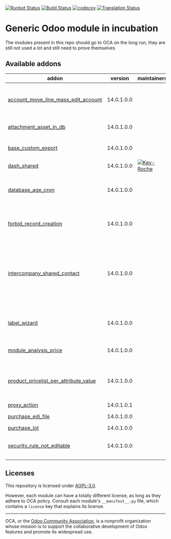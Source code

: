 [![Runbot Status](https://runbot.odoo-community.org/runbot/badge/flat//14.0.svg)](https://runbot.odoo-community.org/runbot/repo/github-com-oca-ak-odoo-incubator-)
[![Build Status](https://travis-ci.com/OCA/ak-odoo-incubator.svg?branch=14.0)](https://travis-ci.com/OCA/ak-odoo-incubator)
[![codecov](https://codecov.io/gh/OCA/ak-odoo-incubator/branch/14.0/graph/badge.svg)](https://codecov.io/gh/OCA/ak-odoo-incubator)
[![Translation Status](https://translation.odoo-community.org/widgets/ak-odoo-incubator-14-0/-/svg-badge.svg)](https://translation.odoo-community.org/engage/ak-odoo-incubator-14-0/?utm_source=widget)

<!-- /!\ do not modify above this line -->

# Generic Odoo module in incubation

The modules present in this repo should go to OCA on the long run, they are still not used a lot and still need to prove themselves

<!-- /!\ do not modify below this line -->

<!-- prettier-ignore-start -->

[//]: # (addons)

Available addons
----------------
addon | version | maintainers | summary
--- | --- | --- | ---
[account_move_line_mass_edit_account](account_move_line_mass_edit_account/) | 14.0.1.0.0 |  | Give the possibility to edit in mass the account on move line
[attachment_asset_in_db](attachment_asset_in_db/) | 14.0.1.0.0 |  | Always store odoo asset in database
[base_custom_export](base_custom_export/) | 14.0.1.0.0 |  | Base Customer Export
[dash_shared](dash_shared/) | 14.0.1.0.0 | [![Kev-Roche](https://github.com/Kev-Roche.png?size=30px)](https://github.com/Kev-Roche) | SUMMARY
[database_age_cron](database_age_cron/) | 14.0.1.0.0 |  | Run a cron that determines database age
[forbid_record_creation](forbid_record_creation/) | 14.0.1.0.0 |  | Avoid to create test data in sale, purchase, etc.
[intercompany_shared_contact](intercompany_shared_contact/) | 14.0.1.0.0 |  | User of each company are contact of a company partner. All child address of a company are automatically shared
[label_wizard](label_wizard/) | 14.0.1.0.0 |  | Wizard for choosing how many labels to print
[module_analysis_price](module_analysis_price/) | 14.0.1.0.0 |  | Module Analysis Price
[product_pricelist_per_attribute_value](product_pricelist_per_attribute_value/) | 14.0.1.0.0 |  | Allows to have pricelist rule by product attribute value.
[proxy_action](proxy_action/) | 14.0.1.0.1 |  | Proxy Action
[purchase_edi_file](purchase_edi_file/) | 14.0.1.0.0 |  | Purchase EDI file
[purchase_lot](purchase_lot/) | 14.0.1.0.0 |  | Purchase Lot
[security_rule_not_editable](security_rule_not_editable/) | 14.0.1.0.0 |  | Forbid editing rule form UI force using code

[//]: # (end addons)

<!-- prettier-ignore-end -->

## Licenses

This repository is licensed under [AGPL-3.0](LICENSE).

However, each module can have a totally different license, as long as they adhere to OCA
policy. Consult each module's `__manifest__.py` file, which contains a `license` key
that explains its license.

----

OCA, or the [Odoo Community Association](http://odoo-community.org/), is a nonprofit
organization whose mission is to support the collaborative development of Odoo features
and promote its widespread use.
